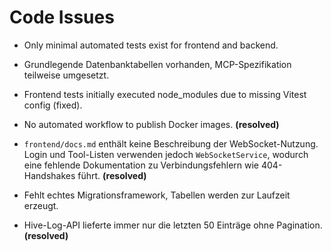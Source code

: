 # Code Issues

- Only minimal automated tests exist for frontend and backend.
- Grundlegende Datenbanktabellen vorhanden, MCP-Spezifikation teilweise umgesetzt.
- Frontend tests initially executed node_modules due to missing Vitest config (fixed).
- No automated workflow to publish Docker images. **(resolved)**

- `frontend/docs.md` enthält keine Beschreibung der WebSocket-Nutzung. Login und Tool-Listen verwenden jedoch `WebSocketService`, wodurch eine fehlende Dokumentation zu Verbindungsfehlern wie 404-Handshakes führt. **(resolved)**
- Fehlt echtes Migrationsframework, Tabellen werden zur Laufzeit erzeugt.
- Hive-Log-API lieferte immer nur die letzten 50 Einträge ohne Pagination. **(resolved)**
